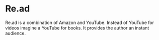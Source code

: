 Re.ad
=====

Re.ad is a combination of Amazon and YouTube. Instead of YouTube for videos imagine a YouTube for books. It provides the author an instant audience.

